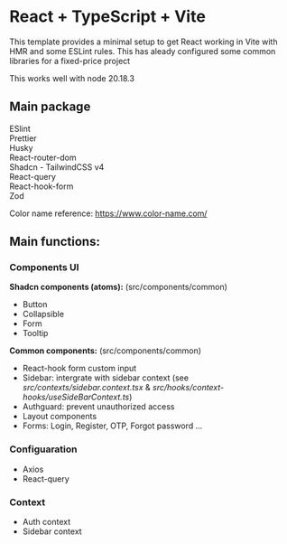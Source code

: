 # React + TypeScript + Vite

This template provides a minimal setup to get React working in Vite with HMR and some ESLint rules. This has aleady configured some common libraries for a fixed-price project

This works well with node 20.18.3

## Main package

ESlint\
Prettier\
Husky\
React-router-dom\
Shadcn - TailwindCSS v4\
React-query\
React-hook-form\
Zod

Color name reference: https://www.color-name.com/

## Main functions:

### Components UI

**Shadcn components (atoms):** (src/components/common)

- Button
- Collapsible
- Form
- Tooltip

**Common components:** (src/components/common)

- React-hook form custom input
- Sidebar: intergrate with sidebar context (see _src/contexts/sidebar.context.tsx_ & _src/hooks/context-hooks/useSideBarContext.ts_)
- Authguard: prevent unauthorized access
- Layout components
- Forms: Login, Register, OTP, Forgot password ...

### Configuaration

- Axios
- React-query

### Context

- Auth context
- Sidebar context
